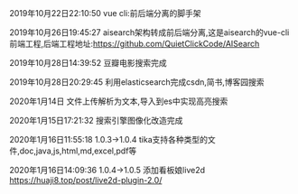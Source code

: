 2019年10月22日22:10:50
vue cli:前后端分离的脚手架

2019年10月26日19:45:27
aisearch架构转成前后端分离,这是aisearch的vue-cli前端工程,后端工程地址:https://github.com/QuietClickCode/AISearch

2019年10月28日14:39:52
豆瓣电影搜索完成

2019年10月28日20:29:45
利用elasticsearch完成csdn,简书,博客园搜索


2020年1月14日
文件上传解析为文本,导入到es中实现高亮搜索

2020年1月15日17:21:32
搜索引擎图像化改造完成

2020年1月16日11:55:18 1.0.3->1.0.4
tika支持各种类型的文件,doc,java,js,html,md,excel,pdf等

2020年1月16日14:09:36 1.0.4->1.0.5
添加看板娘live2d  https://huaji8.top/post/live2d-plugin-2.0/
